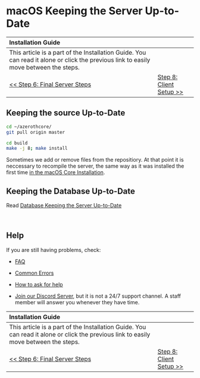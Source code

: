 # macOS Keeping the Server Up-to-Date

| Installation Guide | |
| :- | :- |
| This article is a part of the Installation Guide. You can read it alone or click the previous link to easily move between the steps. |
| [<< Step 6: Final Server Steps](final-server-steps) | [Step 8: Client Setup >>](client-setup) |

## Keeping the source Up-to-Date

```sh
cd ~/azerothcore/
git pull origin master
```

```sh
cd build
make -j 8; make install
```

Sometimes we add or remove files from the repositiory. At that point it is neccessary to recompile the server, the same way as it was installed the first time [in the macOS Core Installation](macos-core-installation#configuring-for-compiling).

## Keeping the Database Up-to-Date

Read [Database Keeping the Server Up-to-Date](database-keeping-the-server-up-to-date)

<br>

## Help

If you are still having problems, check:

* [FAQ](faq)

* [Common Errors](common-errors)

* [How to ask for help](how-to-ask-for-help)

* [Join our Discord Server](https://discord.gg/gkt4y2x), but it is not a 24/7 support channel. A staff member will answer you whenever they have time.

| Installation Guide | |
| :- | :- |
| This article is a part of the Installation Guide. You can read it alone or click the previous link to easily move between the steps. |
| [<< Step 6: Final Server Steps](final-server-steps) | [Step 8: Client Setup >>](client-setup) |
